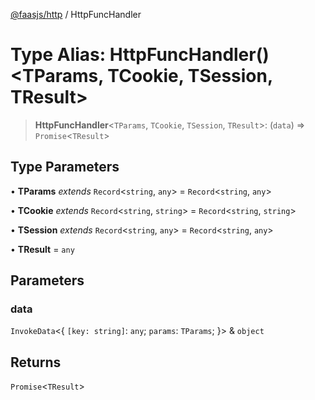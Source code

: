 [@faasjs/http](../README.md) / HttpFuncHandler

# Type Alias: HttpFuncHandler()\<TParams, TCookie, TSession, TResult\>

> **HttpFuncHandler**\<`TParams`, `TCookie`, `TSession`, `TResult`\>: (`data`) => `Promise`\<`TResult`\>

## Type Parameters

• **TParams** *extends* `Record`\<`string`, `any`\> = `Record`\<`string`, `any`\>

• **TCookie** *extends* `Record`\<`string`, `string`\> = `Record`\<`string`, `string`\>

• **TSession** *extends* `Record`\<`string`, `any`\> = `Record`\<`string`, `any`\>

• **TResult** = `any`

## Parameters

### data

`InvokeData`\<\{ `[key: string]`: `any`;  `params`: `TParams`; \}\> & `object`

## Returns

`Promise`\<`TResult`\>
